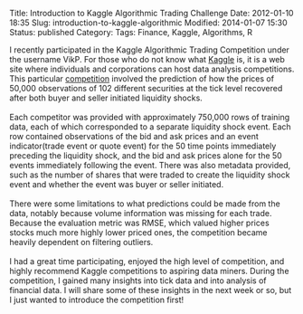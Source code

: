Title: Introduction to Kaggle Algorithmic Trading Challenge
Date: 2012-01-10 18:35
Slug: introduction-to-kaggle-algorithmic
Modified: 2014-01-07 15:30
Status: published
Category: 
Tags: Finance, Kaggle, Algorithms, R


<div class='post'>
I recently participated in the Kaggle Algorithmic Trading Competition under the username VikP. For those who do not know what <a href="http://kaggle.com">Kaggle</a> is, it is a web site where individuals and corporations can host data analysis competitions. This particular <a href="http://www.kaggle.com/c/AlgorithmicTradingChallenge">competition</a> involved the prediction of how the prices of 50,000 observations of 102 different securities at the tick level recovered after both buyer and seller initiated liquidity shocks.<br><br> Each competitor was provided with approximately 750,000 rows of training data, each of which corresponded to a separate liquidity shock event. Each row contained observations of the bid and ask prices and an event indicator(trade event or quote event) for the 50 time points immediately preceding the liquidity shock, and the bid and ask prices alone for the 50 events immediately following the event. There was also metadata provided, such as the number of shares that were traded to create the liquidity shock event and whether the event was buyer or seller initiated.<br><br> There were some limitations to what predictions could be made from the data, notably because volume information was missing for each trade. Because the evaluation metric was RMSE, which valued higher prices stocks much more highly lower priced ones, the competition became heavily dependent on filtering outliers.<br><br> I had a great time participating, enjoyed the high level of competition, and highly recommend Kaggle competitions to aspiring data miners. During the competition, I gained many insights into tick data and into analysis of financial data. I will share some of these insights in the next week or so, but I just wanted to introduce the competition first!<br><br></div>
